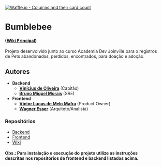 [![Waffle.io - Columns and their card count](https://badge.waffle.io/academiadev-joinville/projeto-backend-bumblebee.svg?columns=all)](https://waffle.io/academiadev-joinville/projeto-backend-bumblebee) 

# Bumblebee

#### ([Wiki Principal](home.md))

Projeto desenvolvido junto ao curso Academia Dev Joinville para o registros de Pets abandonados, perdidos, encontrados, para doação e adoção.

## Autores

* **Backend**
  * **[Vinícius de Oliveira](https://github.com/academiadev-jlle/wiki/blob/master/.gitbook/assets/vinicius.png)** (Capitão)
  * **[Bruno Miguel Morais](https://github.com/academiadev-jlle/wiki/blob/master/.gitbook/assets/bumblebee-bruno-sre.png)** (SRE)
* **Frontend**
  * **[Victor Lucas de Melo Mafra](https://github.com/academiadev-jlle/wiki/blob/master/.gitbook/assets/bumblebee-victor-po.png)** (Product Owner)
  * **[Wagner Esser](https://github.com/academiadev-jlle/wiki/blob/master/.gitbook/assets/bumblebee-wagner-arquiteto.png)** (Arquiteto/Analista)

### Repositórios
- [Backend](https://github.com/academiadev-joinville/projeto-backend-bumblebee)
- [Frontend](https://github.com/academiadev-joinville/projeto-frontend-bumblebee)
- [Wiki](https://github.com/academiadev-joinville/projeto-wiki-bumblebee)

#### Obs.: Para instalação e execução do projeto utilize as instruções descritas nos repositórios de frontend e backend listados acima.
